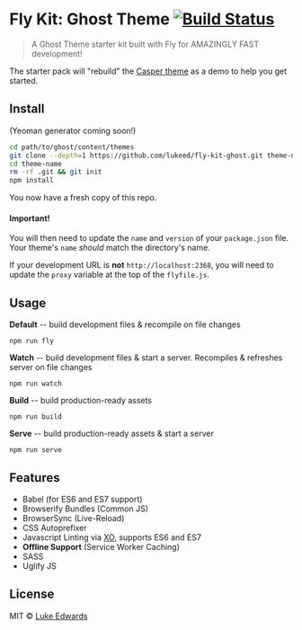 # Fly Kit: Ghost Theme [![Build Status](https://travis-ci.org/lukeed/fly-kit-web.svg?branch=master)](https://travis-ci.org/lukeed/fly-kit-web)

> A Ghost Theme starter kit built with Fly for AMAZINGLY FAST development!

The starter pack will "rebuild" the [Casper theme](https://github.com/TryGhost/Casper) as a demo to help you get started.

## Install

(Yeoman generator coming soon!)

```bash
cd path/to/ghost/content/themes
git clone --depth=1 https://github.com/lukeed/fly-kit-ghost.git theme-name
cd theme-name
rm -rf .git && git init 
npm install
```

You now have a fresh copy of this repo.

#### Important!

You will then need to update the `name` and `version` of your `package.json` file. Your theme's `name` _should_ match the directory's name.

If your development URL is **not** `http://localhost:2368`, you will need to update the `proxy` variable at the top of the `flyfile.js`.

## Usage

**Default** -- build development files & recompile on file changes
```
npm run fly
```

**Watch** -- build development files & start a server. Recompiles & refreshes server on file changes
```
npm run watch
```

**Build** -- build production-ready assets
```
npm run build
```

**Serve** -- build production-ready assets & start a server
```
npm run serve
```

## Features
* Babel (for ES6 and ES7 support)
* Browserify Bundles (Common JS)
* BrowserSync (Live-Reload)
* CSS Autoprefixer
* Javascript Linting via [XO](https://github.com/sindresorhus/xo), supports ES6 and ES7
* **Offline Support** (Service Worker Caching)
* SASS
* Uglify JS

## License

MIT © [Luke Edwards](https://github.com/lukeed)
